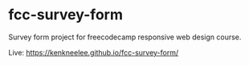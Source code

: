 # fcc-survey-form
Survey form project for freecodecamp responsive web design course.

Live: https://kenkneelee.github.io/fcc-survey-form/
